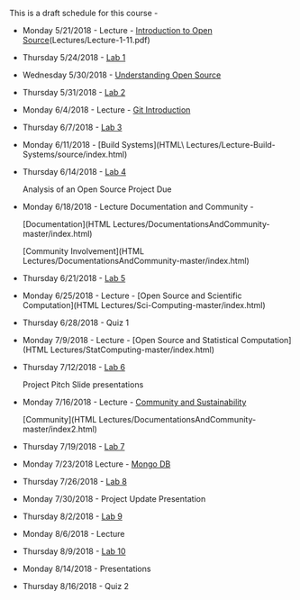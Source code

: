 This is a draft schedule for this course -

* Monday 5/21/2018 - Lecture - [Introduction to Open Source](Lectures/Lecture-1-1.pdf)(Lectures/Lecture-1-11.pdf)

* Thursday 5/24/2018 - [Lab 1](Labs/Lab1.md)

* Wednesday 5/30/2018 - [Understanding Open Source](Lectures/Lec2-Patrick_Masson-S2017.pdf)

* Thursday 5/31/2018 - [Lab 2](Labs/Lab2.md)

* Monday 6/4/2018 - Lecture - [Git Introduction](Lectures/Lecture-3.Md)

* Thursday 6/7/2018 - [Lab 3](Labs/Lab3.md)

* Monday 6/11/2018 - [Build Systems](HTML\ Lectures/Lecture-Build-Systems/source/index.html)

* Thursday 6/14/2018 - [Lab 4](Labs/Lab4.md)

	Analysis of an Open Source Project Due

* Monday 6/18/2018 - Lecture Documentation and Community - 

	[Documentation](HTML Lectures/DocumentationsAndCommunity-master/index.html)

	[Community Involvement](HTML Lectures/DocumentationsAndCommunity-master/index.html)

* Thursday 6/21/2018 - [Lab 5](Labs/Lab5.md)

* Monday 6/25/2018 - Lecture - [Open Source and Scientific Computation](HTML Lectures/Sci-Computing-master/index.html)

* Thursday 6/28/2018 - Quiz 1

* Monday 7/9/2018 - Lecture - [Open Source and Statistical Computation](HTML Lectures/StatComputing-master/index.html)

* Thursday 7/12/2018 - [Lab 6](Labs/Lab6.md)

	Project Pitch Slide presentations

* Monday 7/16/2018 - Lecture - [Community and Sustainability](Lectures/CommunityandSustainability-3-1-2016.pdf)
			
	[Community](HTML Lectures/DocumentationsAndCommunity-master/index2.html)

* Thursday 7/19/2018 - [Lab 7](Labs/Lab7.md)

* Monday 7/23/2018 Lecture - [Mongo DB](Lectures/MongoDB.pdf)

* Thursday 7/26/2018 - [Lab 8](Labs/Lab8.md)

* Monday 7/30/2018 - Project Update Presentation 

* Thursday 8/2/2018 - [Lab 9](Labs/Lab9.md)

* Monday 8/6/2018 - Lecture

* Thursday 8/9/2018 - [Lab 10](Labs/Lab10.md)

* Monday 8/14/2018 - Presentations

* Thursday 8/16/2018 - Quiz 2


